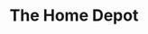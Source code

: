 ---
title: "The Home Depot"
url: /hialeah/the-home-depot-southeast-12th-street/
shop: doityourself
---
